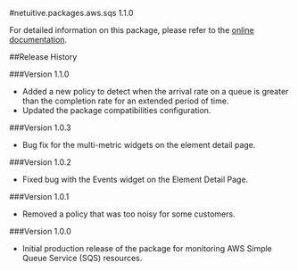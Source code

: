 #netuitive.packages.aws.sqs 1.1.0

For detailed information on this package, please refer to the [online documentation](https://help.app.netuitive.com/Content/Misc/Datasources/AWS/new_aws_datasource.htm).

##Release History

###Version 1.1.0

* Added a new policy to detect when the arrival rate on a queue is greater than the completion rate for an extended period of time.
* Updated the package compatibilities configuration.

###Version 1.0.3

* Bug fix for the multi-metric widgets on the element detail page.

###Version 1.0.2

* Fixed bug with the Events widget on the Element Detail Page.

###Version 1.0.1

* Removed a policy that was too noisy for some customers.

###Version 1.0.0

* Initial production release of the package for monitoring AWS Simple Queue Service (SQS) resources.
